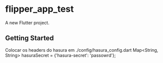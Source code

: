 # flipper_app_test

A new Flutter project.

## Getting Started

Colocar os headers do hasura em ./config/hasura_config.dart
Map<String, String> hasuraSecret = {'hasura-secret': 'passowrd'};
